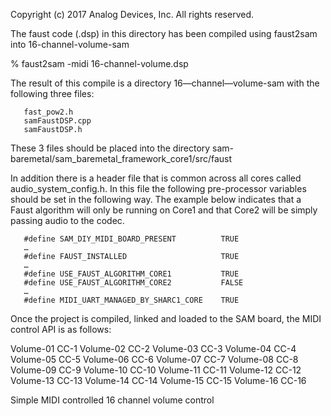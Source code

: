 Copyright (c) 2017 Analog Devices, Inc.  All rights reserved.

The faust code (.dsp) in this directory has been compiled using faust2sam into 16-channel-volume-sam

% faust2sam -midi 16-channel-volume.dsp

The result of this compile is a directory 16—channel—volume-sam with the following three files:

       fast_pow2.h
       samFaustDSP.cpp
       samFaustDSP.h

These 3 files should be placed into the directory sam-baremetal/sam_baremetal_framework_core1/src/faust

In addition there is a header file that is common across all cores called audio_system_config.h.   In this file the following pre-processor variables should be set in the following way.   The example below indicates that a Faust algorithm will only be running on Core1 and that Core2 will be simply passing audio to the codec. 

       #define SAM_DIY_MIDI_BOARD_PRESENT          TRUE
       …
       #define FAUST_INSTALLED                     TRUE
       …
       #define USE_FAUST_ALGORITHM_CORE1           TRUE
       #define USE_FAUST_ALGORITHM_CORE2           FALSE
       …
       #define MIDI_UART_MANAGED_BY_SHARC1_CORE    TRUE

Once the project is compiled, linked and loaded to the SAM board, the MIDI control API is as follows:


Volume-01 CC-1
Volume-02 CC-2
Volume-03 CC-3
Volume-04 CC-4
Volume-05 CC-5
Volume-06 CC-6
Volume-07 CC-7
Volume-08 CC-8
Volume-09 CC-9
Volume-10 CC-10
Volume-11 CC-11
Volume-12 CC-12
Volume-13 CC-13
Volume-14 CC-14
Volume-15 CC-15
Volume-16 CC-16

Simple MIDI controlled 16 channel volume control
